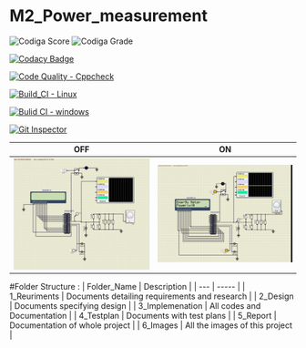 # M2_Power_measurement

![Codiga Score](https://api.codiga.io/project/32872/score/svg)   ![Codiga Grade](https://api.codiga.io/project/32872/status/svg)

[![Codacy Badge](https://app.codacy.com/project/badge/Grade/ebc9b8470da84cf2b0d1d3493cedc3ef)](https://www.codacy.com/gh/GuptaJuluri22/M2_Power_measurement/dashboard?utm_source=github.com&amp;utm_medium=referral&amp;utm_content=GuptaJuluri22/M2_Power_measurement&amp;utm_campaign=Badge_Grade)

[![Code Quality - Cppcheck](https://github.com/GuptaJuluri22/M2_Power_measurement/actions/workflows/c-cpp.yml/badge.svg)](https://github.com/GuptaJuluri22/M2_Power_measurement/actions/workflows/c-cpp.yml)

[![Build_CI - Linux](https://github.com/GuptaJuluri22/M2_Power_measurement/actions/workflows/linux.yml/badge.svg)](https://github.com/GuptaJuluri22/M2_Power_measurement/actions/workflows/linux.yml)

[![Bulid CI - windows](https://github.com/GuptaJuluri22/M2_Power_measurement/actions/workflows/windows.yml/badge.svg)](https://github.com/GuptaJuluri22/M2_Power_measurement/actions/workflows/windows.yml)

[![Git Inspector](https://github.com/GuptaJuluri22/M2_Power_measurement/actions/workflows/gitinspector.yml/badge.svg)](https://github.com/GuptaJuluri22/M2_Power_measurement/actions/workflows/gitinspector.yml)


| OFF | ON |
| --- | --- |
| <img src="6_Images&Videos/OFF.png" width="400"> | <img src="6_Images&Videos/ON.1.png" width="400"> |


#Folder Structure :
| Folder_Name |	Description |
| --- | ----- |
| 1_Reuriments |	Documents detailing requirements and research |
| 2_Design |	Documents specifying design |
| 3_Implemenation	| All codes and Documentation |
| 4_Testplan |	Documents with test plans |
| 5_Report |	Documentation of whole project |
| 6_Images |	All the images of this project |

